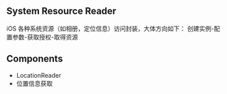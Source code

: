 ## System Resource Reader

iOS 各种系统资源（如相册，定位信息）访问封装，大体方向如下：
创建实例-配置参数-获取授权-取得资源


## Components
- LocationReader
- 位置信息获取